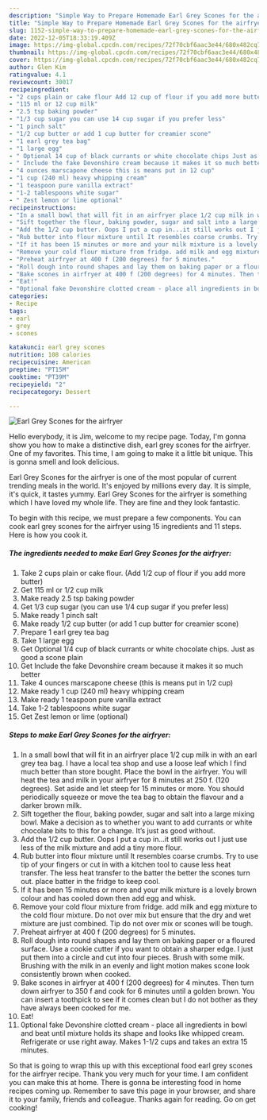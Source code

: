 ```yaml
---
description: "Simple Way to Prepare Homemade Earl Grey Scones for the airfryer"
title: "Simple Way to Prepare Homemade Earl Grey Scones for the airfryer"
slug: 1152-simple-way-to-prepare-homemade-earl-grey-scones-for-the-airfryer
date: 2022-12-05T18:33:19.409Z
image: https://img-global.cpcdn.com/recipes/72f70cbf6aac3e44/680x482cq70/earl-grey-scones-for-the-airfryer-recipe-main-photo.jpg
thumbnail: https://img-global.cpcdn.com/recipes/72f70cbf6aac3e44/680x482cq70/earl-grey-scones-for-the-airfryer-recipe-main-photo.jpg
cover: https://img-global.cpcdn.com/recipes/72f70cbf6aac3e44/680x482cq70/earl-grey-scones-for-the-airfryer-recipe-main-photo.jpg
author: Glen Kim
ratingvalue: 4.1
reviewcount: 30017
recipeingredient:
- "2 cups plain or cake flour Add 12 cup of flour if you add more butter"
- "115 ml or 12 cup milk"
- "2.5 tsp baking powder"
- "1/3 cup sugar you can use 14 cup sugar if you prefer less"
- "1 pinch salt"
- "1/2 cup butter or add 1 cup butter for creamier scone"
- "1 earl grey tea bag"
- "1 large egg"
- " Optional 14 cup of black currants or white chocolate chips Just as good a scone plain"
- " Include the fake Devonshire cream because it makes it so much better"
- "4 ounces marscapone cheese this is means put in 12 cup"
- "1 cup (240 ml) heavy whipping cream"
- "1 teaspoon pure vanilla extract"
- "1-2 tablespoons white sugar"
- " Zest lemon or lime optional"
recipeinstructions:
- "In a small bowl that will fit in an airfryer place 1/2 cup milk in with an earl grey tea bag. I have a local tea shop and use a loose leaf which I find much better than store bought. Place the bowl in the airfryer. You will heat the tea and milk in your airfryer for 8 minutes at 250 f. (120 degrees). Set aside and let steep for 15 minutes or more. You should periodically squeeze or move the tea bag to obtain the flavour and a darker brown milk."
- "Sift together the flour, baking powder, sugar and salt into a large mixing bowl. Make a decision as to whether you want to add currants or white chocolate bits to this for a change. It’s just as good without."
- "Add the 1/2 cup butter. Oops I put a cup in...it still works out I just use less of the milk mixture and add a tiny more flour."
- "Rub butter into flour mixture until It resembles coarse crumbs. Try to use tip of your fingers or cut in with a kitchen tool to cause less heat transfer. The less heat transfer to the batter the better the scones turn out. place batter in the fridge to keep cool."
- "If it has been 15 minutes or more and your milk mixture is a lovely brown colour and has cooled down then add egg and whisk."
- "Remove your cold flour mixture from fridge. add milk and egg mixture to the cold flour mixture. Do not over mix but ensure that the dry and wet mixture are just combined. Tip do not over mix or scones will be tough."
- "Preheat airfryer at 400 f (200 degrees) for 5 minutes."
- "Roll dough into round shapes and lay them on baking paper or a floured surface. Use a cookie cutter if you want to obtain a sharper edge. I just put them into a circle and cut into four pieces. Brush with some milk. Brushing with the milk in an evenly and light motion makes scone look consistently brown when cooked."
- "Bake scones in airfryer at 400 f (200 degrees) for 4 minutes. Then turn down airfryer to 350 f and cook for 6 minutes until a golden brown. You can insert a toothpick to see if it comes clean but I do not bother as they have always been cooked for me."
- "Eat!"
- "0ptional fake Devonshire clotted cream - place all ingredients in bowl and beat until mixture holds its shape and looks like whipped cream. Refrigerate or use right away. Makes 1-1/2 cups and takes an extra 15 minutes."
categories:
- Recipe
tags:
- earl
- grey
- scones

katakunci: earl grey scones 
nutrition: 108 calories
recipecuisine: American
preptime: "PT15M"
cooktime: "PT39M"
recipeyield: "2"
recipecategory: Dessert

---
```



![Earl Grey Scones for the airfryer](https://img-global.cpcdn.com/recipes/72f70cbf6aac3e44/680x482cq70/earl-grey-scones-for-the-airfryer-recipe-main-photo.jpg)

Hello everybody, it is Jim, welcome to my recipe page. Today, I'm gonna show you how to make a distinctive dish, earl grey scones for the airfryer. One of my favorites. This time, I am going to make it a little bit unique. This is gonna smell and look delicious.



Earl Grey Scones for the airfryer is one of the most popular of current trending meals in the world. It's enjoyed by millions every day. It is simple, it's quick, it tastes yummy. Earl Grey Scones for the airfryer is something which I have loved my whole life. They are fine and they look fantastic.


To begin with this recipe, we must prepare a few components. You can cook earl grey scones for the airfryer using 15 ingredients and 11 steps. Here is how you cook it.

<!--inarticleads1-->

##### The ingredients needed to make Earl Grey Scones for the airfryer:

1. Take 2 cups plain or cake flour. (Add 1/2 cup of flour if you add more butter)
1. Get 115 ml or 1/2 cup milk
1. Make ready 2.5 tsp baking powder
1. Get 1/3 cup sugar (you can use 1/4 cup sugar if you prefer less)
1. Make ready 1 pinch salt
1. Make ready 1/2 cup butter (or add 1 cup butter for creamier scone)
1. Prepare 1 earl grey tea bag
1. Take 1 large egg
1. Get  Optional 1/4 cup of black currants or white chocolate chips. Just as good a scone plain
1. Get  Include the fake Devonshire cream because it makes it so much better
1. Take 4 ounces marscapone cheese (this is means put in 1/2 cup)
1. Make ready 1 cup (240 ml) heavy whipping cream
1. Make ready 1 teaspoon pure vanilla extract
1. Take 1-2 tablespoons white sugar
1. Get  Zest lemon or lime (optional)




<!--inarticleads2-->

##### Steps to make Earl Grey Scones for the airfryer:

1. In a small bowl that will fit in an airfryer place 1/2 cup milk in with an earl grey tea bag. I have a local tea shop and use a loose leaf which I find much better than store bought. Place the bowl in the airfryer. You will heat the tea and milk in your airfryer for 8 minutes at 250 f. (120 degrees). Set aside and let steep for 15 minutes or more. You should periodically squeeze or move the tea bag to obtain the flavour and a darker brown milk.
1. Sift together the flour, baking powder, sugar and salt into a large mixing bowl. Make a decision as to whether you want to add currants or white chocolate bits to this for a change. It’s just as good without.
1. Add the 1/2 cup butter. Oops I put a cup in...it still works out I just use less of the milk mixture and add a tiny more flour.
1. Rub butter into flour mixture until It resembles coarse crumbs. Try to use tip of your fingers or cut in with a kitchen tool to cause less heat transfer. The less heat transfer to the batter the better the scones turn out. place batter in the fridge to keep cool.
1. If it has been 15 minutes or more and your milk mixture is a lovely brown colour and has cooled down then add egg and whisk.
1. Remove your cold flour mixture from fridge. add milk and egg mixture to the cold flour mixture. Do not over mix but ensure that the dry and wet mixture are just combined. Tip do not over mix or scones will be tough.
1. Preheat airfryer at 400 f (200 degrees) for 5 minutes.
1. Roll dough into round shapes and lay them on baking paper or a floured surface. Use a cookie cutter if you want to obtain a sharper edge. I just put them into a circle and cut into four pieces. Brush with some milk. Brushing with the milk in an evenly and light motion makes scone look consistently brown when cooked.
1. Bake scones in airfryer at 400 f (200 degrees) for 4 minutes. Then turn down airfryer to 350 f and cook for 6 minutes until a golden brown. You can insert a toothpick to see if it comes clean but I do not bother as they have always been cooked for me.
1. Eat!
1. 0ptional fake Devonshire clotted cream - place all ingredients in bowl and beat until mixture holds its shape and looks like whipped cream. Refrigerate or use right away. Makes 1-1/2 cups and takes an extra 15 minutes.




So that is going to wrap this up with this exceptional food earl grey scones for the airfryer recipe. Thank you very much for your time. I am confident you can make this at home. There is gonna be interesting food in home recipes coming up. Remember to save this page in your browser, and share it to your family, friends and colleague. Thanks again for reading. Go on get cooking!
